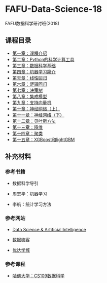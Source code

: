 # FAFU-Data-Science-18

FAFU数据科学研讨班(2018)

## 课程目录

* [第一章：课程介绍](课程/01课程简介)
* [第二章：Python的科学计算工具](课程/02Python的科学计算工具)
* [第三章：数据科学基础](课程/03数据科学基础)
* [第四章：机器学习简介](课程/04机器学习简介)
* [第无章：线性回归](课程/05线性回归)
* [第六章：逻辑回归](课程/06逻辑回归)
* [第七章：决策树](课程/07决策树)
* [第八章：集成模型](课程/08集成模型)
* [第九章：支持向量机](课程/09支持向量机)
* [第十章：神经网络（上）](课程/10神经网络（上）)
* [第十一章：神经网络（下）](课程/11神经网络（下）)
* [第十二章：贝叶斯方法](课程/12贝叶斯方法)
* [第十三章：降维](课程/13降维)
* [第十四章：聚类](课程/14聚类)
* [第十五章：XGBoost和lightGBM](课程/15XGBoost和lightGBM)

## 补充材料

### 参考书籍

* 数据科学导引

* 周志华：机器学习

* 李航：统计学习方法

### 参考网站

* [Data Science & Artificial Intelligence](https://chrisalbon.com/#machine_learning)

* [数据嗨客](http://hackdata.cn/#)

* [优达学城](https://cn.udacity.com/)

### 参考课程

* [哈佛大学：CS109数据科学](http://cs109.github.io/2015/)